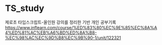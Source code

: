 # TS_study


제로초 타입스크립트-올인원 강의를 정리한 기반 개인 공부기록
https://www.inflearn.com/course/%ED%83%80%EC%9E%85%EC%8A%A4%ED%81%AC%EB%A6%BD%ED%8A%B8-%EC%98%AC%EC%9D%B8%EC%9B%90-1/unit/122321
